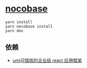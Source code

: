 # [nocobase](https://github.com/lmj01/nocobase)

```shell
yarn install
yarn nocobase install
yarn dev
```

## 依赖 

- [umi可插拔的企业级 react 应用框架](https://umijs.org/)
